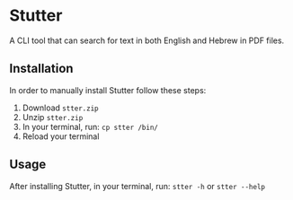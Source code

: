 # Stutter

A CLI tool that can search for text in both English and Hebrew in PDF files.

## Installation

In order to manually install Stutter follow these steps:  

1. Download `stter.zip`
2. Unzip `stter.zip`
3. In your terminal, run: `cp stter /bin/`
4. Reload your terminal

## Usage

After installing Stutter, in your terminal, run: `stter -h` or `stter --help`